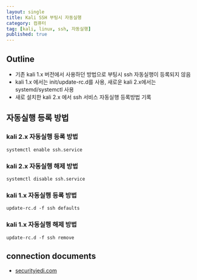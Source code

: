 ```yaml
---
layout: single
title: Kali SSH 부팅시 자동실행
category: 컴퓨터
tag: [kali, linux, ssh, 자동실행]
published: true
---
```


## Outline
- 기존 kali 1.x 버전에서 사용하던 방법으로 부팅시 ssh 자동실행이 등록되지 않음
- kali 1.x 에서는 init/update-rc.d를 사용, 새로운 kali 2.x에서는 systemd/systemctl 사용
- 새로 설치한 kali 2.x 에서 ssh 서비스 자동실행 등록방법 기록

## 자동실행 등록 방법
### kali 2.x 자동실행 등록 방법
```console
systemctl enable ssh.service
```

### kali 2.x 자동실행 해제 방법
```console
systemctl disable ssh.service
```

### kali 1.x 자동실행 등록 방법
```console
update-rc.d -f ssh defaults
```

### kali 1.x 자동실행 해제 방법
```console
update-rc.d -f ssh remove
```

## connection documents
- [securityjedi.com](https://securityjedi.com/?p=210)